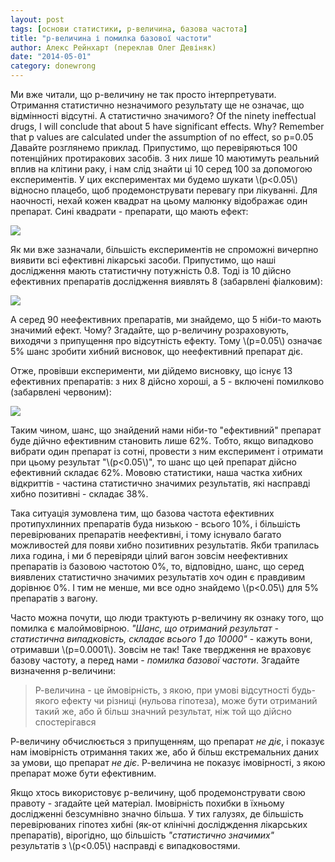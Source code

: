 ```yaml
---
layout: post
tags: [основи статистики, р-величина, базова частота]
title: "р-величина і помилка базової частоти"
author: Алекс Рейнхарт (переклав Олег Девіняк)
date: "2014-05-01" 
category: donewrong
---
```


Ми вже читали, що р-величину не так просто інтерпретувати. Отримання статистично незначимого результату ще не означає, що відмінності відсутні. А статистично значимого?
Of the ninety ineffectual drugs, I will conclude that about 5 have significant effects. Why? Remember that p values are calculated under the assumption of no effect, so p=0.05
Давайте розглянемо приклад. Припустимо, що перевіряються 100 потенційних протиракових засобів. З них лише 10 маютимуть реальний вплив на клітини раку, і нам слід знайти ці 10 серед 100 за допомогою експериментів. У цих експериментах ми будемо шукати \\(р<0.05\\) відносно плацебо, щоб продемонструвати перевагу при лікуванні. Для наочності, нехай кожен квадрат на цьому малюнку відображає один препарат. Сині квадрати - препарати, що мають ефект:

<img src="http://stat.org.ua/figures/drug-grids-1.png">

Як ми вже зазначали, більшість експериментів не спроможні вичерпно виявити всі ефективні лікарські засоби. Припустимо, що наші дослідження мають статистичну потужність 0.8. Тоді із 10 дійсно ефективних препаратів дослідження виявлять 8 (забарвлені фіалковим):

<img src="http://stat.org.ua/figures/drug-grids-2.png">

А серед 90 неефективних препаратів, ми знайдемо, що 5 ніби-то мають значимий ефект. Чому? Згадайте, що р-величину розраховують, виходячи з припущення про відсутність ефекту. Тому \\(р=0.05\\) означає 5% шанс зробити хибний висновок, що неефективний препарат діє. 

Отже, провівши експерименти, ми дійдемо висновку, що існує 13 ефективних препаратів: з них 8 дійсно хороші, а 5 - включені помилково (забарвлені червоним):

<img src="http://stat.org.ua/figures/drug-grids-3.png">

Таким чином, шанс, що знайдений нами ніби-то "ефективний" препарат буде дійчно ефективним становить лише 62%. Тобто, якщо випадково вибрати один препарат із сотні, провести з ним експеримент і отримати при цьому результат "\\(р<0.05\\)", то шанс що цей препарат дійсно ефективний складає 62%. Мововю статистики, наша частка хибних відкриттів - частина статистично значимих результатів, які насправді хибно позитивні - складає 38%.

Така ситуація зумовлена тим, що базова частота ефективних протипухлинних препаратів буда низькою - всього 10%, і більшість перевірюваних препаратів неефективні, і тому існувало багато можливостей для появи хибно позитивних результатів. Якби трапилась лиха година, і ми б перевіряди цілий вагон зовсім неефективних препаратів із базовою частотою 0%, то, відповідно, шанс, що серед виявлених статистично значимих результатів хоч один є правдивим дорівнює 0%. І тим не менше, ми все одно знайдемо \\(р<0.05\\) для 5% препаратів з вагону.

Часто можна почути, що люди трактують р-величину як ознаку того, що помилка є малоймовірною. *"Шанс, що отриманий результат - статистична випадковість, складає всього 1 до 10000"* - кажуть вони, отримавши \\(р=0.0001\\). Зовсім не так! Таке твердження не враховує базову частоту, а перед нами - *помилка базової частоти*. Згадайте визначення р-величини:
> Р-величина - це ймовірність, з якою, при умові відсутності будь-якого ефекту чи різниці (нульова гіпотеза), може бути отриманий такий же, або й більш значний результат, ніж той що дійсно спостерігався

Р-величину обчислюється з припущенням, що препарат *не діє*, і показує нам імовірність отримання таких же, або й більш екстремальних даних за умови, що препарат *не діє*. Р-величина не показує імовірності, з якою препарат може бути ефективним.

Якщо хтось використовує р-величину, щоб продемонструвати свою правоту - згадайте цей матеріал. Імовірність похибки в їхньому дослідженні безсумнівно значно більша. У тих галузях, де більшість перевірюваних гіпотез хибні (як-от клінічні дослідждення лікарських препаратів), вірогідно, що більшість *"статистично значимих"* результатів з \\(р<0.05\\) насправді є випадковостями.
